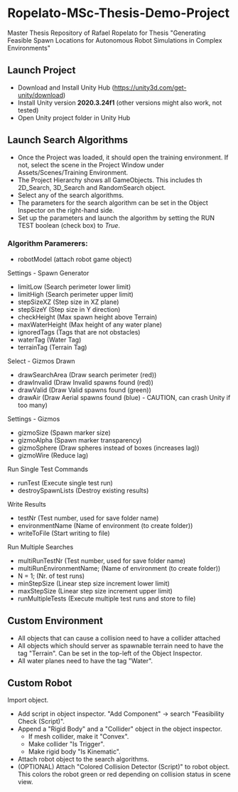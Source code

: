 # Ropelato-MSc-Thesis-Demo-Project
 Master Thesis Repository of Rafael Ropelato for Thesis "Generating Feasible Spawn Locations for Autonomous Robot Simulations in Complex Environments"


## Launch Project
- Download and Install Unity Hub (https://unity3d.com/get-unity/download)
- Install Unity version **2020.3.24f1** (other versions might also work, not tested)
- Open Unity project folder in Unity Hub


## Launch Search Algorithms
- Once the Project was loaded, it should open the training environment. If not, select the scene in the Project Window under Assets/Scenes/Training Environment.
- The Project Hierarchy shows all GameObjects. This includes th 2D\_Search, 3D\_Search and RandomSearch object.
- Select any of the search algorithms.
- The parameters for the search algorithm can be set in the Object Inspector on the right-hand side.
- Set up the parameters and launch the algorithm by setting the RUN TEST boolean (check box) to *True*.

### Algorithm Paramerers:
 - robotModel 	(attach robot game object)

Settings - Spawn Generator
 - limitLow 		(Search perimeter lower limit)
 - limitHigh		(Search perimeter upper limit)
 - stepSizeXZ 		(Step size in XZ plane)
 - stepSizeY 		(Step size in Y direction)
 - checkHeight 		(Max spawn height above Terrain)
 - maxWaterHeight 	(Max height of any water plane)
 - ignoredTags 		(Tags that are not obstacles)
 - waterTag		(Water Tag)
 - terrainTag		(Terrain Tag)

Select - Gizmos Drawn
 - drawSearchArea	(Draw search perimeter (red))
 - drawInvalid		(Draw Invalid spawns found (red))
 - drawValid		(Draw Valid spawns found (green))
 - drawAir		(Draw Aerial spawns found (blue) - CAUTION, can crash Unity if too many)

Settings - Gizmos
 - gizmoSize		(Spawn marker size)
 - gizmoAlpha		(Spawn marker transparency)
 - gizmoSphere		(Draw spheres instead of boxes (increases lag))
 - gizmoWire		(Reduce lag)

Run Single Test Commands
 - runTest	 	(Execute single test run)
 - destroySpawnLists	(Destroy existing results)

Write Results
 - testNr		(Test number, used for save folder name)
 - environmentName	(Name of environment (to create folder))
 - writeToFile		(Start writing to file)

Run Multiple Searches
 - multiRunTestNr	(Test number, used for save folder name)
 - multiRunEnvironmentName;	(Name of environment (to create folder))
 - N = 1;      		(Nr. of test runs)
 - minStepSize		(Linear step size increment lower limit)
 - maxStepSize		(Linear step size increment upper limit)
 - runMultipleTests	(Execute multiple test runs and store to file)


## Custom Environment
- All objects that can cause a collision need to have a collider attached
- All objects which should server as spawnable terrain need to have the tag "Terrain". Can be set in the top-left of the Object Inspector.
- All water planes need to have the tag "Water".


## Custom Robot
Import object.
- Add script in object inspector. "Add Component" -> search "Feasibility Check (Script)".
- Append a "Rigid Body" and a "Collider" object in the object inspector.
  - If mesh collider, make it "Convex".
  - Make collider "Is Trigger".
  - Make rigid body "Is Kinematic".
- Attach robot object to the search algorithms.
- (OPTIONAL) Attach "Colored Collision Detector (Script)" to robot object. This colors the robot green or red depending on collision status in scene view.